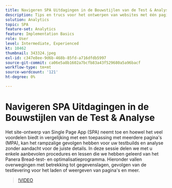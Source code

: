 ```yaml
---
title: Navigeren SPA Uitdagingen in de Bouwstijlen van de Test & Analyse
description: Tips en trucs voor het ontwerpen van websites met één pagina-app (SPA) en de lessen die u hebt geleerd van het Panera Bread-test- en optimalisatieprogramma. Hieronder vindt u de overwegingen met betrekking tot de gegevenslaag, de gevolgen van de testlevering voor het laden van de pagina of de weergave.
solution: Analytics
topic: SPA
feature-set: Analytics
feature: Implementation Basics
role: User
level: Intermediate, Experienced
kt: 10462
thumbnail: 343324.jpeg
exl-id: c347e8ee-9d6b-468b-85fd-a716dfdb5997
source-git-commit: ca06e5a8b1602a7bcfb83a43f529680a5a96bacf
workflow-type: tm+mt
source-wordcount: '121'
ht-degree: 0%

---
```


# Navigeren SPA Uitdagingen in de Bouwstijlen van de Test &amp; Analyse

Het site-ontwerp van Single Page App (SPA) neemt toe en hoewel het veel voordelen biedt in vergelijking met een toepassing met meerdere pagina&#39;s (MPA), kan het rampzalige gevolgen hebben voor uw testbuilds en analyse zonder aandacht voor de juiste details. In deze sessie delen we met u enkele aanbevolen procedures en lessen die we hebben geleerd van het Panera Bread-test- en optimalisatieprogramma. Hieronder vallen overwegingen met betrekking tot gegevenslagen, gevolgen van de testlevering voor het laden of weergeven van pagina&#39;s en meer.

>[!VIDEO](https://video.tv.adobe.com/v/343324/?quality=12&learn=on)
